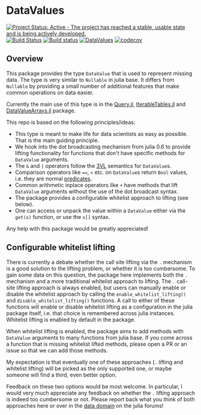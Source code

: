 # DataValues

[![Project Status: Active - The project has reached a stable, usable state and is being actively developed.](http://www.repostatus.org/badges/latest/active.svg)](http://www.repostatus.org/#active)
[![Build Status](https://travis-ci.org/davidanthoff/DataValues.jl.svg?branch=master)](https://travis-ci.org/davidanthoff/DataValues.jl)
[![Build status](https://ci.appveyor.com/api/projects/status/v56tyamg56dqy79t/branch/master?svg=true)](https://ci.appveyor.com/project/davidanthoff/DataValues-jl/branch/master)
[![DataValues](http://pkg.julialang.org/badges/DataValues_0.6.svg)](http://pkg.julialang.org/?pkg=DataValues)
[![codecov](https://codecov.io/gh/davidanthoff/DataValues.jl/branch/master/graph/badge.svg)](https://codecov.io/gh/davidanthoff/DataValues.jl)

## Overview

This package provides the type ``DataValue`` that is used to represent
missing data.  The type is very similar to ``Nullable`` in julia base.
It differs from ``Nullable`` by providing a small number of  additional
features that make common operations on data easier.

Currently the main use of this type is in the
[Query.jl](https://github.com/davidanthoff/Query.jl),
[IterableTables.jl](https://github.com/davidanthoff/IterableTables.jl) and
[DataValueArrays.jl](https://github.com/davidanthoff/DataValueArrays.jl)
package.

This repo is based on the following principles/ideas:

- This type is meant to make life for data scientists as easy as possible.
That is the main guiding principle.
- We hook into the dot broadcasting mechanism from julia 0.6 to provide
lifting functionality for functions that don't have specific methods
for ``DataValue`` arguments.
- The ``&`` and ``|`` operators follow the [3VL](https://en.wikipedia.org/wiki/Three-valued_logic)
semantics for ``DataValue``s.
- Comparison operators like ``==``, ``<`` etc. on ``DataValue``s return
``Bool`` values, i.e. they are normal [predicates](https://en.wikipedia.org/wiki/Predicate_(mathematical_logic)).
- Common arithmetic inplace operators like ``+`` have methods that lift
``DataValue`` arguments without the use of the dot broadcast syntax.
- The package provides a configurable whitelist approach to lifting (see
below).
- One can access or unpack the value within a ``DataValue`` either via the
``get(x)`` function, or use the ``x[]`` syntax.

Any help with this package would be greatly appreciated!

## Configurable whitelist lifting

There is currently a debate whether the call site lifting via the ``.``
mechanism is a good solution to the lifting problem, or whether it is
too cumbersome. To gain some data on this question, the package here
implements both the ``.`` mechanism and a more traditional whitelist
approach to lifting. The ``.`` call-site lifting approach is always enabled,
but users can manually enable or disable the whitelist approach by calling
the ``enable_whitelist_lifting()`` and ``disable_whitelist_lifting()``
functions. A call to either of these functions will enable or disable whitelist
lifting as a configuration in the julia package itself, i.e. that choice
is remembered across julia instances. Whitelist lifting is enabled by
default in the package.

When whitelist lifting is enabled, the package aims to add methods with
``DataValue`` arguments to many functions from julia base. If you come
across a function that is missing whitelist lifted methods, please open
a PR or an issue so that we can add those methods.

My expectation is that eventually one of these approaches (``.`` lifting
and whitelist lifting) will be picked as the only supported one, or maybe
someone will find a third, even better option.

Feedback on these two options would be most welcome. In particular, I would
very much appreciate any feedback on whether the ``.`` lifting approach
is indeed too cumbersome or not. Please report back what you think of both
approaches here or over in the [data domain](https://discourse.julialang.org/c/domain/data)
on the julia forums!
